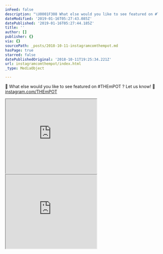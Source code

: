 ```yaml
---
inFeed: false
description: "\U0001F308 What else would you like to see featured on #THEmPOT ? Let us know! \U0001F308 instagram.com/THEmPOT"
dateModified: '2019-01-16T05:27:43.085Z'
datePublished: '2019-01-16T05:27:44.185Z'
title: ''
author: []
publisher: {}
via: {}
sourcePath: _posts/2018-10-11-instagramcomthempot.md
hasPage: true
starred: false
datePublishedOriginal: '2018-10-11T19:25:34.221Z'
url: instagramcomthempot/index.html
_type: MediaObject

---
```

🌈 What else would you like to see featured on \#THEmPOT ? Let us know! 🌈 [instagram.com/THEmPOT][0]

<iframe src="https://the-grid.github.io/ed-userhtml/?g=eJx1U2FP2zAQ_c6vOE6iSyiNW2BsrEknWqExaWzTxL5smpBru4khsTP70pYB_30OBLaJYcnS3en53runc7o5GMBc5drAKpykoKoUtqqUobldJyGEwWCyAanUS9Ayw5PZ9LwDnAcETlIOhVOLDAui-g1j_--Ck5Oz0w8wuy_C1K5TxiegPZSWS21y6PA-SZKUBbaWtNTmEpwqM_R0VSpfKEUIdFWrDEmtiQnvsaN_jpl54qQF85faeDa3ljw5XjNaaSLlBo-VJDR7u8yGCKzl9sLpmv4mu-BLfl_FOysKMccJsO00eLjNQC-izZU20gYVYn7eeOXi64cou74d38JDlnw-enf86BgVqqot3YkNGonnjlch6eoMx9GiMYK0NVF8veQOfCataNohE-EUJ3VcqjaLsNMX70CZ_cMGNzcQIfY7haUVvG0YJ07VJRcqYi9YvoNbu6_ax8XzfuLYJ17REZHT84ZUhK1FuPPEo_gJ0DuBoXcf2UVQLd_WPA_e9pURVqqvX96H7aitaeco_-jCPrayphj3sVdZmW3t7o_CXf0cOTkVeQiXYlYVs8u1XTfm9NfwU22PvzVJeNizNfls9Hp_b9gzTZWNhr02f7l3eLB3cHg42j3YDzL1AqJ2BrsAv5lhY6RaaKMkxvBoc66o89hPr854_pFXQVoRpsD4-_BHwutaGTkrdCkjH49v4ygeh9UIfydsRsruLZlstKsCAQjP_7Xf1kg0Jg" height="244" style=""></iframe>

<iframe src="https://the-grid.github.io/ed-userhtml/?g=eJyljssOgjAURH_lWtelBGIIScvWzyB9ISVgSW95-fVC0IVrt2cmZ4ZfKIW7h-hhWZZEGhNbh4n2AzMSW-VlMEeoJ4x-cC8Lm5_CTnyPQGkFHHVwY4S4jVaQaNfIOjnLkxLAoAVhDIsfdYcsT1P2QfXizMPGpMPrOClnRJD0pnSZNyrL0rLIC9OQirPTWfG_Lxs3g-4loiDfC-7Zu6etsZXB1kdV-fXY3KvVG9boZfI" height="244" style=""></iframe>



[0]: http://instagram.com/THEmPOT "THEmPOT"